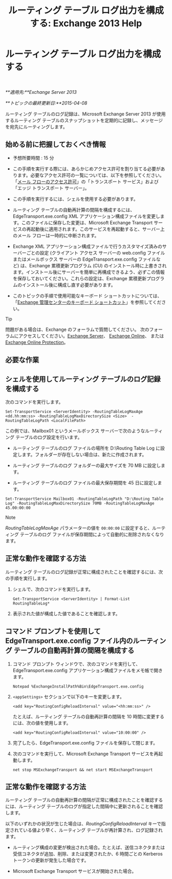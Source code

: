 ﻿---
title: 'ルーティング テーブル ログ出力を構成する: Exchange 2013 Help'
TOCTitle: ルーティング テーブル ログ出力を構成する
ms:assetid: 7184f8f7-4eb8-468a-aafe-b2d72868f820
ms:mtpsurl: https://technet.microsoft.com/ja-jp/library/Bb201696(v=EXCHG.150)
ms:contentKeyID: 49896309
ms.date: 04/24/2018
mtps_version: v=EXCHG.150
ms.translationtype: HT
---

# ルーティング テーブル ログ出力を構成する

 

_**適用先:**Exchange Server 2013_

_**トピックの最終更新日:**2015-04-08_

ルーティング テーブルのログ記録は、Microsoft Exchange Server 2013 が使用するルーティング テーブルのスナップショットを定期的に記録し、メッセージを宛先にルーティングします。

## 始める前に把握しておくべき情報

  - 予想所要時間 : 15 分

  - この手順を実行する際には、あらかじめアクセス許可を割り当てる必要があります。必要なアクセス許可の一覧については、以下を参照してください。「[メール フローのアクセス許可](mail-flow-permissions-exchange-2013-help.md)」の「トランスポート サービス」および「エッジ トランスポート サーバー」。

  - この手順を実行するには、シェルを使用する必要があります。

  - ルーティング テーブルの自動再計算の間隔を構成するには、EdgeTransport.exe.config XML アプリケーション構成ファイルを変更します。このファイルに保存した変更は、Microsoft Exchange Transport サービスの再起動後に適用されます。このサービスを再起動すると、サーバー上のメール フローは一時的に中断されます。

  - Exchange XML アプリケーション構成ファイルで行うカスタマイズ済みのサーバーごとの設定 (クライアント アクセス サーバーの web.config ファイルまたはメールボックス サーバーの EdgeTransport.exe.config ファイルなど) は、Exchange 累積更新プログラム (CU) のインストール時に上書きされます。インストール後にサーバーを簡単に再構成できるよう、必ずこの情報を保存しておいてください。これらの設定は、Exchange 累積更新プログラムのインストール後に構成し直す必要があります。

  - このトピックの手順で使用可能なキーボード ショートカットについては、「[Exchange 管理センターのキーボード ショートカット](keyboard-shortcuts-in-the-exchange-admin-center-exchange-online-protection-help.md)」を参照してください。


> [!TIP]
> 問題がある場合は、Exchange のフォーラムで質問してください。 次のフォーラムにアクセスしてください。<A href="https://go.microsoft.com/fwlink/p/?linkid=60612">Exchange Server</A>、 <A href="https://go.microsoft.com/fwlink/p/?linkid=267542">Exchange Online</A>、 または <A href="https://go.microsoft.com/fwlink/p/?linkid=285351">Exchange Online Protection</A>。



## 必要な作業

## シェルを使用してルーティング テーブルのログ記録を構成する

次のコマンドを実行します。

    Set-TransportService <ServerIdentity> -RoutingTableLogMaxAge <dd.hh:mm:ss> -RoutingTableLogMaxDirectorySize <Size>  -RoutingTableLogPath <LocalFilePath>

この例では、Mailbox01 というメールボックス サーバーで次のようなルーティング テーブルのログ設定を行います。

  - ルーティング テーブルのログ ファイルの場所を D:\\Routing Table Log に設定します。フォルダーが存在しない場合は、新たに作成されます。

  - ルーティング テーブルのログ フォルダーの最大サイズを 70 MB に設定します。

  - ルーティング テーブルのログ ファイルの最大保存期間を 45 日に設定します。

<!-- end list -->

    Set-TransportService Mailbox01 -RoutingTableLogPath "D:\Routing Table Log" -RoutingTableLogMaxDirectorySize 70MB -RoutingTableLogMaxAge 45.00:00:00


> [!NOTE]
> <EM>RoutingTableLogMaxAge</EM> パラメーターの値を <CODE>00:00:00</CODE> に設定すると、ルーティング テーブルのログ ファイルが保存期間によって自動的に削除されなくなります。



## 正常な動作を確認する方法

ルーティング テーブルのログ記録が正常に構成されたことを確認するには、次の手順を実行します。

1.  シェルで、次のコマンドを実行します。
    
        Get-TransportService <ServerIdentity> | Format-List RoutingTableLog*

2.  表示された値が構成した値であることを確認します。

## コマンド プロンプトを使用して EdgeTransport.exe.config ファイル内のルーティング テーブルの自動再計算の間隔を構成する

1.  コマンド プロンプト ウィンドウで、次のコマンドを実行して、EdgeTransport.exe.config アプリケーション構成ファイルをメモ帳で開きます。
    
        Notepad %ExchangeInstallPath%Bin\EdgeTransport.exe.config

2.  `<appSettings>` セクションで以下のキーを変更します。
    
        <add key="RoutingConfigReloadInterval" value="<hh:mm:ss>" />
    
    たとえば、ルーティング テーブルの自動再計算の間隔を 10 時間に変更するには、次の値を使用します。
    
        <add key="RoutingConfigReloadInterval" value="10:00:00" />

3.  完了したら、EdgeTransport.exe.config ファイルを保存して閉じます。

4.  次のコマンドを実行して、Microsoft Exchange Transport サービスを再起動します。
    
        net stop MSExchangeTransport && net start MSExchangeTransport

## 正常な動作を確認する方法

ルーティング テーブルの自動再計算の間隔が正常に構成されたことを確認するには、ルーティング テーブルのログが指定した間隔中に更新されることを確認します。

以下のいずれかの状況が生じた場合は、*RoutingConfigReloadInterval* キーで指定されている値より早く、ルーティング テーブルが再計算され、ログ記録されます。

  - ルーティング構成の変更が検出された場合。たとえば、送信コネクタまたは受信コネクタが追加、削除、または変更されたか、6 時間ごとの Kerberos トークンの更新が発生した場合です。

  - Microsoft Exchange Transport サービスが開始された場合。

